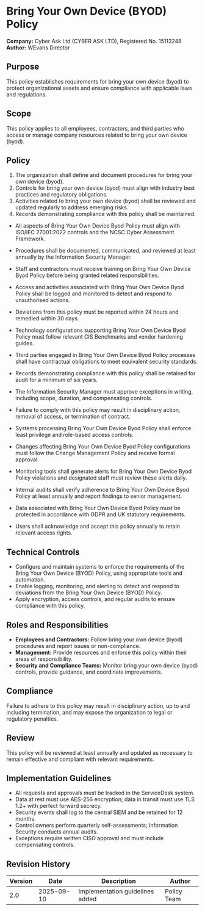 # Bring Your Own Device (BYOD) Policy

**Company:** Cyber Ask Ltd (CYBER ASK LTD), Registered No. 15113248  
**Author:** WEvans Director

## Purpose

This policy establishes requirements for bring your own device (byod) to protect organizational assets and ensure compliance with applicable laws and regulations.

## Scope

This policy applies to all employees, contractors, and third parties who access or manage company resources related to bring your own device (byod).

## Policy
1. The organization shall define and document procedures for bring your own device (byod).
2. Controls for bring your own device (byod) must align with industry best practices and regulatory obligations.
3. Activities related to bring your own device (byod) shall be reviewed and updated regularly to address emerging risks.
4. Records demonstrating compliance with this policy shall be maintained.

- All aspects of Bring Your Own Device Byod Policy must align with ISO/IEC 27001:2022 controls and the NCSC Cyber Assessment Framework.
- Procedures shall be documented, communicated, and reviewed at least annually by the Information Security Manager.
- Staff and contractors must receive training on Bring Your Own Device Byod Policy before being granted related responsibilities.
- Access and activities associated with Bring Your Own Device Byod Policy shall be logged and monitored to detect and respond to unauthorised actions.
- Deviations from this policy must be reported within 24 hours and remedied within 30 days.
- Technology configurations supporting Bring Your Own Device Byod Policy must follow relevant CIS Benchmarks and vendor hardening guides.
- Third parties engaged in Bring Your Own Device Byod Policy processes shall have contractual obligations to meet equivalent security standards.
- Records demonstrating compliance with this policy shall be retained for audit for a minimum of six years.
- The Information Security Manager must approve exceptions in writing, including scope, duration, and compensating controls.
- Failure to comply with this policy may result in disciplinary action, removal of access, or termination of contract.

- Systems processing Bring Your Own Device Byod Policy shall enforce least privilege and role-based access controls.
- Changes affecting Bring Your Own Device Byod Policy configurations must follow the Change Management Policy and receive formal approval.
- Monitoring tools shall generate alerts for Bring Your Own Device Byod Policy violations and designated staff must review these alerts daily.
- Internal audits shall verify adherence to Bring Your Own Device Byod Policy at least annually and report findings to senior management.
- Data associated with Bring Your Own Device Byod Policy must be protected in accordance with GDPR and UK statutory requirements.
- Users shall acknowledge and accept this policy annually to retain relevant access rights.

## Technical Controls

- Configure and maintain systems to enforce the requirements of the Bring Your Own Device (BYOD) Policy, using appropriate tools and automation.
- Enable logging, monitoring, and alerting to detect and respond to deviations from the Bring Your Own Device (BYOD) Policy.
- Apply encryption, access controls, and regular audits to ensure compliance with this policy.

## Roles and Responsibilities

- **Employees and Contractors:** Follow bring your own device (byod) procedures and report issues or non-compliance.
- **Management:** Provide resources and enforce this policy within their areas of responsibility.
- **Security and Compliance Teams:** Monitor bring your own device (byod) controls, provide guidance, and coordinate improvements.

## Compliance

Failure to adhere to this policy may result in disciplinary action, up to and including termination, and may expose the organization to legal or regulatory penalties.

## Review

This policy will be reviewed at least annually and updated as necessary to remain effective and compliant with relevant requirements.

## Implementation Guidelines
- All requests and approvals must be tracked in the ServiceDesk system.
- Data at rest must use AES-256 encryption; data in transit must use TLS 1.2+ with perfect forward secrecy.
- Security events shall log to the central SIEM and be retained for 12 months.
- Control owners perform quarterly self-assessments; Information Security conducts annual audits.
- Exceptions require written CISO approval and must include compensating controls.

## Revision History

| Version | Date | Description | Author |
| ------- | ---------- | ----------------------- | ------ |
| 2.0     | 2025-09-10 | Implementation guidelines added | Policy Team |
